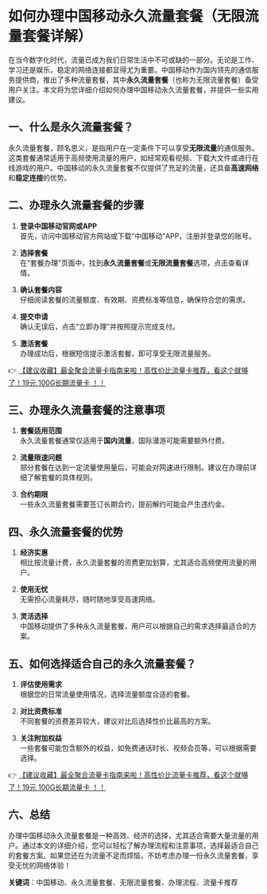 # 如何办理中国移动永久流量套餐（无限流量套餐详解）

在当今数字化时代，流量已成为我们日常生活中不可或缺的一部分。无论是工作、学习还是娱乐，稳定的网络连接都显得尤为重要。中国移动作为国内领先的通信服务提供商，推出了多种流量套餐，其中**永久流量套餐**（也称为无限流量套餐）备受用户关注。本文将为您详细介绍如何办理中国移动永久流量套餐，并提供一些实用建议。

## 一、什么是永久流量套餐？

永久流量套餐，顾名思义，是指用户在一定条件下可以享受**无限流量**的通信服务。这类套餐通常适用于高频使用流量的用户，如经常观看视频、下载大文件或进行在线游戏的用户。中国移动的永久流量套餐不仅提供了充足的流量，还具备**高速网络**和**稳定连接**的优势。

## 二、办理永久流量套餐的步骤

1. **登录中国移动官网或APP**  
   首先，访问中国移动官方网站或下载“中国移动”APP，注册并登录您的账号。

2. **选择套餐**  
   在“套餐办理”页面中，找到**永久流量套餐**或**无限流量套餐**选项，点击查看详情。

3. **确认套餐内容**  
   仔细阅读套餐的流量额度、有效期、资费标准等信息，确保符合您的需求。

4. **提交申请**  
   确认无误后，点击“立即办理”并按照提示完成支付。

5. **激活套餐**  
   办理成功后，根据短信提示激活套餐，即可享受无限流量服务。

👉 [【建议收藏】最全聚合流量卡指南来啦！高性价比流量卡推荐，看这个就够了！19元 100G长期流量卡 ！！](https://bit.ly/Liuliangka)

## 三、办理永久流量套餐的注意事项

1. **套餐适用范围**  
   永久流量套餐通常仅适用于**国内流量**，国际漫游可能需要额外付费。

2. **流量限速问题**  
   部分套餐在达到一定流量使用量后，可能会对网速进行限制。建议在办理前详细了解套餐的具体规则。

3. **合约期限**  
   一些永久流量套餐需要签订长期合约，提前解约可能会产生违约金。

## 四、永久流量套餐的优势

1. **经济实惠**  
   相比按流量计费，永久流量套餐的资费更加划算，尤其适合高频使用流量的用户。

2. **使用无忧**  
   无需担心流量耗尽，随时随地享受高速网络。

3. **灵活选择**  
   中国移动提供了多种永久流量套餐，用户可以根据自己的需求选择最适合的方案。

## 五、如何选择适合自己的永久流量套餐？

1. **评估使用需求**  
   根据您的日常流量使用情况，选择流量额度合适的套餐。

2. **对比资费标准**  
   不同套餐的资费差异较大，建议对比后选择性价比最高的方案。

3. **关注附加权益**  
   一些套餐可能包含额外的权益，如免费通话时长、视频会员等，可以根据需要选择。

👉 [【建议收藏】最全聚合流量卡指南来啦！高性价比流量卡推荐，看这个就够了！19元 100G长期流量卡 ！！](https://bit.ly/Liuliangka)

## 六、总结

办理中国移动永久流量套餐是一种高效、经济的选择，尤其适合需要大量流量的用户。通过本文的详细介绍，您可以轻松了解办理流程和注意事项，选择最适合自己的套餐方案。如果您还在为流量不足而烦恼，不妨考虑办理一份永久流量套餐，享受无忧的网络体验！

**关键词**：中国移动、永久流量套餐、无限流量套餐、办理流程、流量卡推荐
